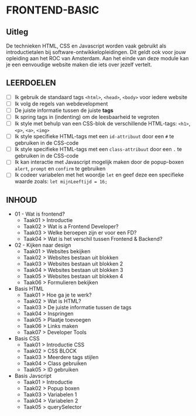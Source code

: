 # FRONTEND-BASIC

## Uitleg

De technieken HTML, CSS en Javascript worden vaak gebruikt als introductietalen bij software-ontwikkelopleidingen. Dit geldt ook voor jouw opleiding aan het ROC van Amsterdam. Aan het einde van deze module kan je een eenvoudige website maken die iets over jezelf vertelt.

## LEERDOELEN

- [ ]  Ik gebruik de standaard tags `<html>`, `<head>`, `<body>` voor iedere website
- [ ]  Ik volg de regels van webdevelopment
  - [ ]  De juiste informatie tussen de juiste __tags__
  - [ ]  Ik spring tags in (indenting) om de leesbaarheid te vegroten
- [ ]  Ik style met behulp van een CSS-blok de verschillende HTML-tags: `<h1>`, `<p>`, `<a>`, `<img>`
- [ ]  Ik style specifieke HTML-tags met een `id-attribuut` door een `#` te gebruiken in de CSS-code
- [ ]  Ik style specifieke HTML-tags met een `class-attribuut` door een `.` te gebruiken in de CSS-code
- [ ]  Ik kan interactie met Javascript mogelijk maken door de popup-boxen `alert`, `prompt` en `confirm` te gebruiken
- [ ]  Ik codeer variabelen met het woordje `let` en geef deze een specifieke waarde zoals: `let mijnLeeftijd = 16;`

## INHOUD

- 01 - Wat is frontend?
  - Taak01 > Introductie
  - Taak02 > Wat is a Frontend Developer?
  - Taak03 > Welke beroepen zijn er voor een FD?
  - Taak04 > Wat is het verschil tussen Frontend & Backend?
- 02 - Kijken naar design
  - Taak01 > Websites bekijken
  - Taak02 > Websites bestaan uit blokken
  - Taak03 > Websites bestaan uit blokken 2
  - Taak04 > Websites bestaan uit blokken 3
  - Taak05 > Websites bestaan uit blokken 4
  - Taak06 > Formulieren bekijken
- Basis HTML
  - Taak01 > Hoe ga je te werk?
  - Taak02 > Wat is HTML?
  - Taak03 > De juiste informatie tussen de tags
  - Taak04 > Inspringen
  - Taak05 > Plaatje toevoegen
  - Taak06 > Links maken
  - Taak07 > Developer Tools
- Basis CSS
  - Taak01 > Introductie CSS
  - Taak02 > CSS BLOCK
  - Taak03 > Meerdere tags stijlen
  - Taak04 > Class gebruiken
  - Taak05 > ID gebruiken
- Basis Javscript
  - Taak01 > Introductie
  - Taak02 > Popup boxen
  - Taak03 > Variabelen 1
  - Taak04 > Variabelen 2
  - Taak05 > querySelector

